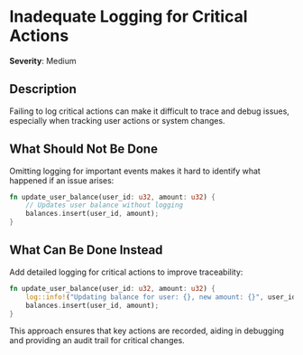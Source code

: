 # Inadequate Logging for Critical Actions

**Severity**: Medium

## Description

Failing to log critical actions can make it difficult to trace and debug issues, especially when tracking user actions
or system changes.

## What Should Not Be Done

Omitting logging for important events makes it hard to identify what happened if an issue arises:

```rust
fn update_user_balance(user_id: u32, amount: u32) {
    // Updates user balance without logging
    balances.insert(user_id, amount);
}
```

## What Can Be Done Instead

Add detailed logging for critical actions to improve traceability:

```rust
fn update_user_balance(user_id: u32, amount: u32) {
    log::info!("Updating balance for user: {}, new amount: {}", user_id, amount);
    balances.insert(user_id, amount);
}
```

This approach ensures that key actions are recorded, aiding in debugging and providing an audit trail for critical
changes.
